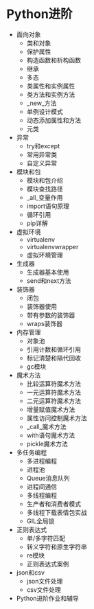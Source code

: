 # Python进阶

* 面向对象
    * 类和对象
    * 保护属性
    * 构造函数和析构函数
    * 继承
    * 多态
    * 类属性和实例属性
    * 类方法和实例方法
    * _new_方法
    * 单例设计模式
    * 动态添加属性和方法
    * 元类
* 异常
    * try和except
    * 常用异常类
    * 自定义异常
* 模块和包
    * 模块和包介绍
    * 模块查找路径
    * _all_变量作用
    * import语句原理
    * 循环引用
    * pip详解
* 虚拟环境
    * virtualenv
    * virtualenvwrapper
    * 虚拟环境管理
* 生成器
    * 生成器基本使用
    * send和next方法
* 装饰器
    * 闭包
    * 装饰器使用
    * 带有参数的装饰器
    * wraps装饰器
* 内存管理
    * 对象池
    * 引用计数和循环引用
    * 标记清楚和隔代回收
    * gc模块
* 魔术方法
    * 比较运算符魔术方法
    * 一元运算符魔术方法
    * 二元运算符魔术方法
    * 增量赋值魔术方法
    * 属性访问控制魔术方法
    * _call_魔术方法
    * with语句魔术方法
    * pickle魔术方法
* 多任务编程
    * 多进程编程
    * 进程池
    * Queue消息队列
    * 进程间通信
    * 多线程编程
    * 生产者和消费者模式
    * 多线程下载表情包实战
    * GIL全局锁
* 正则表达式
    * 单/多字符匹配
    * 转义字符和原生字符串
    * re模块
    * 正则表达式案例
* json和csv
    * json文件处理
    * csv文件处理
* Python进阶作业和辅导